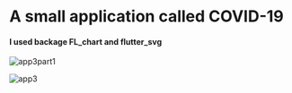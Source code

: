 # A small application called COVID-19

#### I used backage FL_chart and flutter_svg


![app3part1](https://github.com/Mohamed-Essam-Mohamed/covid_app3/assets/152906492/dfa50ce4-1918-48cb-b919-c25823c22fde)

![app3](https://github.com/Mohamed-Essam-Mohamed/covid_app3/assets/152906492/8cdb8450-45ea-4eee-b3b0-6695de205085)
